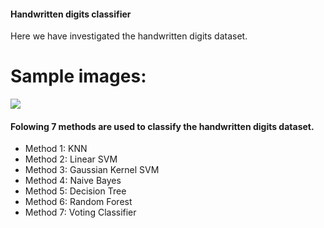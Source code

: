 #### Handwritten digits classifier

Here we have investigated the handwritten digits dataset.
# Sample images:
<img src="Mnist.png">

#### Folowing 7 methods are used to classify the handwritten digits dataset.


* Method 1: KNN</h4>
* Method 2: Linear SVM</h4>
* Method 3: Gaussian Kernel SVM</h4>
* Method 4: Naive Bayes</h4>
* Method 5: Decision Tree</h4>   
* Method 6: Random Forest</h4> 
* Method 7: Voting Classifier</h4> 
